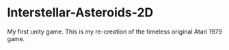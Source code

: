 # Interstellar-Asteroids-2D
My first unity game.  This is my re-creation of the timeless original Atari 1979 game.
